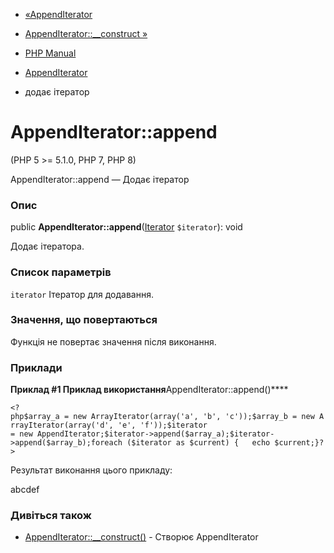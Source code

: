 - [«AppendIterator](class.appenditerator.md)
- [AppendIterator::\_\_construct »](appenditerator.construct.md)

- [PHP Manual](index.md)
- [AppendIterator](class.appenditerator.md)
- додає ітератор

# AppendIterator::append

(PHP 5 \>= 5.1.0, PHP 7, PHP 8)

AppendIterator::append — Додає ітератор

### Опис

public **AppendIterator::append**([Iterator](class.iterator.md)
`$iterator`): void

Додає ітератора.

### Список параметрів

`iterator`
Ітератор для додавання.

### Значення, що повертаються

Функція не повертає значення після виконання.

### Приклади

**Приклад #1 Приклад використання**AppendIterator::append()****

` <?php$array_a = new ArrayIterator(array('a', 'b', 'c'));$array_b = new ArrayIterator(array('d', 'e', 'f'));$iterator = new AppendIterator;$iterator->append($array_a);$iterator->append($array_b);foreach ($iterator as $current) {   echo $current;}?> `

Результат виконання цього прикладу:

abcdef

### Дивіться також

- [AppendIterator::\_\_construct()](appenditerator.construct.md) -
Створює AppendIterator
